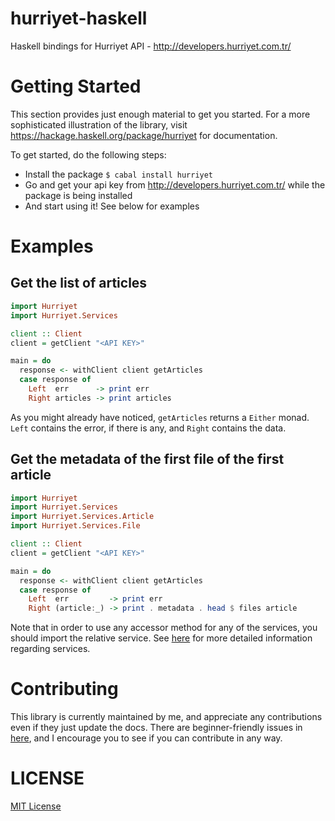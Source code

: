 # hurriyet-haskell
Haskell bindings for Hurriyet API - http://developers.hurriyet.com.tr/

# Getting Started
This section provides just enough material to get you started. For a more sophisticated
illustration of the library, visit https://hackage.haskell.org/package/hurriyet for documentation.

To get started, do the following steps:
- Install the package `$ cabal install hurriyet`
- Go and get your api key from http://developers.hurriyet.com.tr/ while the package is being installed
- And start using it! See below for examples

# Examples
## Get the list of articles
```haskell
import Hurriyet
import Hurriyet.Services

client :: Client
client = getClient "<API KEY>"

main = do
  response <- withClient client getArticles
  case response of
    Left  err      -> print err
    Right articles -> print articles
```
As you might already have noticed, `getArticles` returns a `Either` monad. `Left` contains the error, if there is any, and `Right` contains the data.

## Get the metadata of the first file of the first article
```haskell
import Hurriyet
import Hurriyet.Services
import Hurriyet.Services.Article
import Hurriyet.Services.File

client :: Client
client = getClient "<API KEY>"

main = do
  response <- withClient client getArticles
  case response of
    Left  err         -> print err
    Right (article:_) -> print . metadata . head $ files article
```
Note that in order to use any accessor method for any of the services, you should import the relative service. See [here](https://hackage.haskell.org/package/hurriyet) for more detailed information regarding services.


# Contributing
This library is currently maintained by me, and appreciate any contributions even if they just update the docs.
There are beginner-friendly issues in [here](https://github.com/yigitozkavci/hurriyet-haskell), and I encourage you to see if you can contribute in any way.

# LICENSE
[MIT License](LICENSE)
